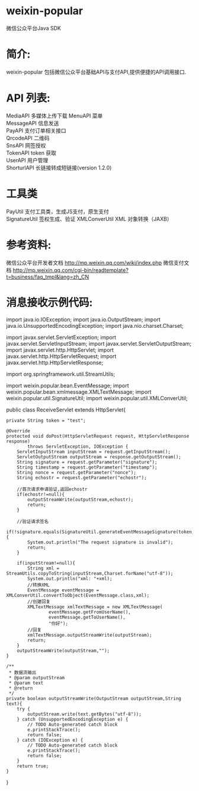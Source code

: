 weixin-popular
==============

微信公众平台Java SDK


简介:
==============
weixin-popular 包括微信公众平台基础API与支付API,提供便捷的API调用接口.

API 列表:
==============
MediaAPI	多媒体上传下载	
MenuAPI		菜单	
MessageAPI      信息发送	
PayAPI		支付订单相关接口	
QrcodeAPI       二维码		
SnsAPI          网签授权		
TokenAPI        token 获取		
UserAPI         用户管理	
ShorturlAPI		长链接转成短链接(version 1.2.0)	


工具类
==============
PayUtil         支付工具类，生成JS支付，原生支付	
SignatureUtil   签权生成、验证	
XMLConverUtil   XML 对象转换（JAXB）	

参考资料:
==============
微信公众平台开发者文档 http://mp.weixin.qq.com/wiki/index.php
微信支付文档 http://mp.weixin.qq.com/cgi-bin/readtemplate?t=business/faq_tmpl&lang=zh_CN


消息接收示例代码:
==============
import java.io.IOException;
import java.io.OutputStream;
import java.io.UnsupportedEncodingException;
import java.nio.charset.Charset;

import javax.servlet.ServletException;
import javax.servlet.ServletInputStream;
import javax.servlet.ServletOutputStream;
import javax.servlet.http.HttpServlet;
import javax.servlet.http.HttpServletRequest;
import javax.servlet.http.HttpServletResponse;

import org.springframework.util.StreamUtils;

import weixin.popular.bean.EventMessage;
import weixin.popular.bean.xmlmessage.XMLTextMessage;
import weixin.popular.util.SignatureUtil;
import weixin.popular.util.XMLConverUtil;

public class ReceiveServlet extends HttpServlet{

	private String token = "test";

	@Override
	protected void doPost(HttpServletRequest request, HttpServletResponse response)
			throws ServletException, IOException {
		ServletInputStream inputStream = request.getInputStream();
		ServletOutputStream outputStream = response.getOutputStream();
		String signature = request.getParameter("signature");
		String timestamp = request.getParameter("timestamp");
		String nonce = request.getParameter("nonce");
		String echostr = request.getParameter("echostr");

		//首次请求申请验证,返回echostr
		if(echostr!=null){
			outputStreamWrite(outputStream,echostr);
			return;
		}

		//验证请求签名
		if(!signature.equals(SignatureUtil.generateEventMessageSignature(token,timestamp,nonce))){
			System.out.println("The request signature is invalid");
			return;
		}

		if(inputStream!=null){
			String xml = StreamUtils.copyToString(inputStream,Charset.forName("utf-8"));
			System.out.println("xml: "+xml);
			//转换XML
			EventMessage eventMessage = XMLConverUtil.convertToObject(EventMessage.class,xml);
			//创建回复
			XMLTextMessage xmlTextMessage = new XMLTextMessage(
					eventMessage.getFromUserName(),
					eventMessage.getToUserName(),
					"你好");
			//回复
			xmlTextMessage.outputStreamWrite(outputStream);
			return;
		}
		outputStreamWrite(outputStream,"");
	}

	/**
	 * 数据流输出
	 * @param outputStream
	 * @param text
	 * @return
	 */
	private boolean outputStreamWrite(OutputStream outputStream,String text){
		try {
			outputStream.write(text.getBytes("utf-8"));
		} catch (UnsupportedEncodingException e) {
			// TODO Auto-generated catch block
			e.printStackTrace();
			return false;
		} catch (IOException e) {
			// TODO Auto-generated catch block
			e.printStackTrace();
			return false;
		}
		return true;
	}
}
